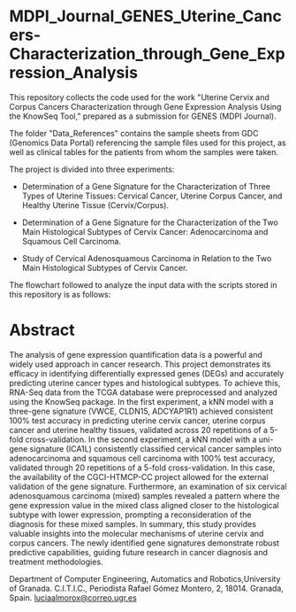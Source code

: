 # MDPI_Journal_GENES_Uterine_Cancers-Characterization_through_Gene_Expression_Analysis

This repository collects the code used for the work "Uterine Cervix and Corpus Cancers Characterization through Gene Expression Analysis Using the KnowSeq Tool," prepared as a submission for GENES (MDPI Journal).

The folder "Data_References" contains the sample sheets from GDC (Genomics Data Portal) referencing the sample files used for this project, as well as clinical tables for the patients from whom the samples were taken. 

The project is divided into three experiments:

* Determination of a Gene Signature for the Characterization of Three Types of Uterine Tissues: Cervical Cancer, Uterine Corpus Cancer, and Healthy Uterine Tissue (Cervix/Corpus).

* Determination of a Gene Signature for the Characterization of the Two Main Histological Subtypes of Cervix Cancer: Adenocarcinoma and Squamous Cell Carcinoma.

* Study of Cervical Adenosquamous Carcinoma in Relation to the Two Main Histological Subtypes of Cervix Cancer.

The flowchart followed to analyze the input data with the scripts stored in this repository is as follows:



# Abstract
The analysis of gene expression quantification data is a powerful and widely used approach in cancer research. This project demonstrates its efficacy in identifying differentially expressed genes (DEGs) and accurately predicting uterine cancer types and histological subtypes. To achieve this, RNA-Seq data from the TCGA database were preprocessed and analyzed using the KnowSeq package. In the first experiment, a kNN model with a three-gene signature (VWCE, CLDN15, ADCYAP1R1) achieved consistent 100% test accuracy in predicting uterine cervix cancer, uterine corpus cancer and uterine healthy tissues, validated across 20 repetitions of a 5-fold cross-validation. In the second experiment, a kNN model with a uni-gene signature (ICA1L) consistently classified cervical cancer samples into adenocarcinoma and squamous cell carcinoma with 100% test accuracy, validated through 20 repetitions of a 5-fold cross-validation. In this case, the availability of the CGCI-HTMCP-CC project allowed for the external validation of the gene signature. Furthermore, an examination of six cervical adenosquamous carcinoma (mixed) samples revealed a pattern where the gene expression value in the mixed class aligned closer to the histological subtype with lower expression, prompting a reconsideration of the diagnosis for these mixed samples. In summary, this study provides valuable insights into the molecular mechanisms of uterine cervix and corpus cancers. The newly identified gene signatures demonstrate robust predictive capabilities, guiding future research in cancer diagnosis and treatment methodologies.


Department of Computer Engineering, Automatics and Robotics,University of Granada. C.I.T.I.C., Periodista Rafael Gómez Montero, 2, 18014. Granada, Spain.
luciaalmorox@correo.ugr.es
